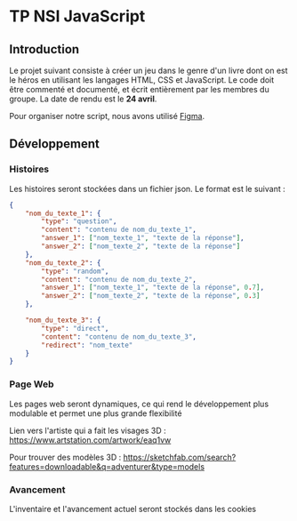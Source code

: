 # TP NSI JavaScript

## Introduction

Le projet suivant consiste à créer un jeu dans le genre d'un livre dont on est le héros en utilisant les langages HTML, CSS et JavaScript. Le code doit être commenté et documenté, et écrit entièrement par les membres du groupe. La date de rendu est le **24 avril**.

Pour organiser notre script, nous avons utilisé [Figma](https://www.figma.com/file/xo2k0CaikHkmda4xud4eGg/TP-NSI-JavaScript?node-id=0%3A1&t=tyaRxUwvmQXWnIya-0).

## Développement

### Histoires
Les histoires seront stockées dans un fichier json. Le format est le suivant :

```json
{
    "nom_du_texte_1": {
        "type": "question",
        "content": "contenu de nom_du_texte_1",
        "answer_1": ["nom_texte_1", "texte de la réponse"],
        "answer_2": ["nom_texte_2", "texte de la réponse"]
    },
    "nom_du_texte_2": {
        "type": "random",
        "content": "contenu de nom_du_texte_2",
        "answer_1": ["nom_texte_1", "texte de la réponse", 0.7],
        "answer_2": ["nom_texte_2", "texte de la réponse", 0.3]
    },

    "nom_du_texte_3": {
        "type": "direct",
        "content": "contenu de nom_du_texte_3",
        "redirect": "nom_texte"
    }
}
```

### Page Web
Les pages web seront dynamiques, ce qui rend le développement plus modulable et permet une plus grande flexibilité

Lien vers l'artiste qui a fait les visages 3D : https://www.artstation.com/artwork/eaq1vw

Pour trouver des modèles 3D : https://sketchfab.com/search?features=downloadable&q=adventurer&type=models

### Avancement

L'inventaire et l'avancement actuel seront stockés dans les cookies